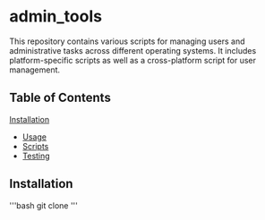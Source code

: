 # admin_tools
This repository contains various scripts for managing users and administrative tasks across different operating systems. It includes platform-specific scripts as well as a cross-platform script for user management.
## Table of Contents
[Installation](#installation)
- [Usage](#usage)
- [Scripts](#scripts)
- [Testing](#testing)
## Installation
'''bash
git clone 
'''

